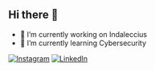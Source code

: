 ## Hi there 👋

- 🔭 I’m currently working on Indaleccius
- 🌱 I’m currently learning Cybersecurity

[![Instagram](https://img.shields.io/badge/Instagram-@oriooltorrent-E4405F?style=for-the-badge&logo=instagram&logoColor=white&labelColor=101010)](https://instagram.com/oriooltorrent)
[![LinkedIn](https://img.shields.io/badge/LinkedIn-OriolTorrent-0077B5?style=for-the-badge&logo=linkedin&logoColor=white&labelColor=101010)](https://www.linkedin.com/in/oriol-torrent-roura/)

<!--
## 🌟 Github Stats
![stats](https://github-readme-stats.vercel.app/api?username=orioltorrent5)

![top_langs](https://github-readme-stats.vercel.app/api/top-langs/?username=orioltorrent5)

**orioltorrent5/orioltorrent5** is a ✨ _special_ ✨ repository because its `README.md` (this file) appears on your GitHub profile.

Here are some ideas to get you started:

- 🔭 I’m currently working on Indaleccius
- 🌱 I’m currently learning Cybersecurity
- 👯 I’m looking to collaborate on ...
- 🤔 I’m looking for help with ...
- 💬 Ask me about ...
- 📫 How to reach me: ...
- 😄 Pronouns: ...
- ⚡ Fun fact: ...
-->
